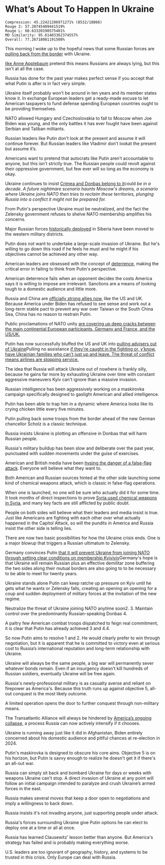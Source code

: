 # What’s About To Happen In Ukraine

```
Compression: 45.22421286971271% (8532/18866)
Rouge 2: 57.20745409441519%
Rouge L: 60.63320190575401%
MD Similarity: 95.61403362374557%
Overall: 77.26718081191508%
```

This morning I woke up to the hopeful news that some Russian forces are [pulling back from the border](https://www.bbc.com/news/world-europe-60392259) with Ukraine.

[like Anne Applebaum](https://www.theatlantic.com/ideas/archive/2022/02/lavrov-russia-diplomacy-ukraine/622075/) pretend this means Russians are always lying, but this isn't at all the case.

Russia has done for the past year makes perfect sense if you accept that what Putin is after is in fact very simple.

Ukraine itself probably won't be around in ten years and its member states know it. In exchange European leaders get a ready-made excuse to let American taxpayers to fund defense spending European countries ought to be providing themselves.

NATO allowed Hungary and Czechoslovakia to fall to Moscow when Joe Biden was young, and the only battles it has ever fought have been against Serbian and Taliban militants.

Russian leaders like Putin don't look at the present and assume it will continue forever. But Russian leaders like Vladimir don’t lookat the present but assume it’s.

Americans want to pretend that autocrats like Putin aren't accountable to anyone, but this isn't strictly true. The Russian people could revolt against their oppressive government, but few ever will so long as the economy is okay.

Ukraine continues to insist [Crimea and Donbas belong to it](https://www.france24.com/en/europe/20210823-ukraine-opens-international-summit-calling-for-return-of-crimea-from-russia)could *be in a decade. A future nightmare scenario haunts Moscow's dreams, a scenario where Ukraine joins NATO then tries to reclaim these territories, plunging Russia into a conflict it might not be prepared for.*

From Putin's perspective Ukraine must be neutralized, and the fact the Zelensky government refuses to shelve NATO membership amplifies his concerns.

Major Russian forces [historically deployed](https://www.washingtonpost.com/politics/2022/01/15/heres-what-we-know-about-russias-military-buildup-near-ukraine/) in Siberia have been moved to the western military districts.

Putin does not want to undertake a large-scale invasion of Ukraine. But he's willing to go down this road if he feels he must and he might if his objectives cannot be achieved any other way.

American leaders are obsessed with the concept of [deterrence](https://en.wikipedia.org/wiki/Deterrence_theory), making the critical error in failing to think from Putin's perspective.

American deterrence fails when an opponent decides the costs America says it is willing to impose are irrelevant. Sanctions are a means of looking tough to a domestic audience and little more.

Russia and China are [officially strong allies now](https://www.nbcnews.com/news/world/russia-china-forge-closer-ties-us-preoccupied-struggles-home-rcna15722), like the US and UK. Because America under Biden has refused to see sense and work out a long-term stable pact to prevent any war over Taiwan or the South China Sea, China has no reason to restrain Putin.

Public proclamations of NATO unity [are covering up deep cracks between the main continental European participants, Germany and France, and the US/UK.](https://www.nytimes.com/2022/01/14/world/europe/nato-russia-ukraine-europe.html)

Putin has now successfully bluffed the US and UK into [pulling advisers out of Ukraine](https://www.cnbc.com/2022/02/12/pentagon-orders-departure-of-us-troops-in-ukraine.html)Pulling no assistance [if they're caught in the fighting or, y’know, have Ukrainian families who can't just up and leave. The threat of conflict means airlines are stopping service.](https://www.npr.org/2022/02/11/1080060546/biden-us-citizens-leave-ukraine)

The idea that Russia will attack Ukraine out of nowhere is frankly silly, because he gains far more by exhausting Ukraine over time with constant aggressive maneuvers Kyiv can't ignore than a massive invasion.

Russian intelligence has been aggressively working on a maskirovka campaign specifically designed to gaslight American and allied intelligence.

Putin has been able to trap him in a dynamic where America looks like its crying chicken little every five minutes.

Putin pulling back some troops from the border ahead of the new German chancellor Scholz is a classic technique.

Russia insists Ukraine is plotting an offensive in Donbas that will harm Russian people.

Russia's military buildup has been slow and deliberate over the past year, punctuated with sudden movements under the guise of exercises.



American and British media have been [hyping the danger of a false-flag attack](https://www.cnn.com/2022/01/14/politics/us-intelligence-russia-false-flag/index.html). Everyone will believe what they want to.

Both American and Russian sources hinted at the other side launching some kind of chemical weapons attack, which is classic in false-flag operations.

When one is launched, no one will be sure who actually did it for some time. It took months of direct inspections to prove [Syria used chemical weapons in Syria](https://en.wikipedia.org/wiki/Use_of_chemical_weapons_in_the_Syrian_civil_war), and many key facts are still afflicted by public doubt.

People on both sides will believe what their leaders and media insist is true. Just like Americans are fighting with each other over what actually happened in the Capitol Attack, so will the pundits in America and Russia insist the other side is telling lies.

There are now two basic possibilities for how the Ukraine crisis ends. One is a major blowup that triggers a Russian ultimatum to Zelensky.

Germany convinces Putin [that it will prevent Ukraine from joining NATO through setting clear conditions on membership Kyiviviv](https://www.reuters.com/world/europe/scholz-flies-moscow-bid-avert-war-2022-02-15/)Germany's hope is that Ukraine will remain Russian plus an effective demilitar zone buffering the two sides along their mutual borders are also going to to be necessary to be able to meet for twenty years.

Ukraine stands alone Putin can keep ratche up pressure on Kyiv until he gets what he wants or Zelensky falls, creating an opening an opening for a coup and sudden deployment of military forces at the invitation of the new regime.

Neutralize the threat of Ukraine joining NATO anytime soon2. 
3. Maintain control over the predominantly Russian-speaking Donbas
4.

A paltry few American combat troops dispatched to feign real commitment, it is clear that Putin has already achieved 3 and 4.4.

So now Putin aims to resolve 1 and 2. He would clearly prefer to win through negotiation, but it is apparent that he is committed to victory even at serious cost to Russia’s international reputation and long-term relationship with Ukraine.

Ukraine will always be the same people, a big war will permanently sever whatever bonds remain. Even if an insurgency doesn't kill hundreds of Russian soldiers, eventually Ukraine will be free again.

Russia's newly-professional military is as casualty averse and reliant on firepower as America's. Because this truth runs up against objective 5, all-out conquest is the most likely outcome.

A limited operation opens the door to further conquest through non-military means.

The Transatlantic Alliance will always be hindered by [America’s ongoing collapse](https://medium.com/gen/fourth-america-is-almost-over-americans-want-a-divorce-9367a5d50df7), a process Russia can now actively intensify if it chooses.

Ukraine is running away just like it did in Afghanistan, Biden entirely concerned about his domestic audience and pitiful chances at re-election in 2024.

Putin's maskirovka is designed to obscure his core aims. Objective 5 is on his horizon, but Putin is savvy enough to realize he doesn't get it if there's an all-out war.

Russia can simply sit back and bombard Ukraine for days or weeks with weapons Ukraine can't stop. A direct invasion of Ukraine at any point will follow an initial campaign intended to paralyze and crush Ukraine’s armed forces in the east.

Russia makes several moves that keep a door open to negotiations and imply a willingness to back down.

Russia insists it's not invading anyone, just supporting people under attack.

Russia's forces surrounding Ukraine give Putin options he can elect to deploy one at a time or all at once.

Russia has learned Clausewitz’ lesson better than anyone. But America's strategy has failed and is probably making everything worse.

U.S. leaders are too ignorant of geography, history, and systems to be trusted in this crisis. Only Europe can deal with Russia.
